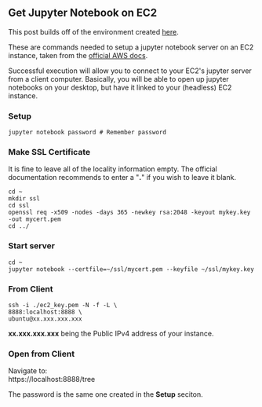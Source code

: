 ## Get Jupyter Notebook on EC2

This post builds off of the environment created [here](https://github.com/npa02012/blog_posts/tree/master/k8s_aws_setup). 

These are commands needed to setup a jupyter notebook server on an EC2 instance, taken from the [official AWS docs](https://docs.aws.amazon.com/dlami/latest/devguide/dlami-dg.pdf#setup-jupyter).  

Successful execution will allow you to connect to your EC2's jupyter server from a client computer. Basically, you will be able to open up jupyter notebooks on your desktop, but have it linked to your (headless) EC2 instance.

### Setup
```
jupyter notebook password # Remember password
```

### Make SSL Certificate

It is fine to leave all of the locality information empty. The official documentation recommends to enter a "**.**" if you wish to leave it blank.

```
cd ~
mkdir ssl
cd ssl
openssl req -x509 -nodes -days 365 -newkey rsa:2048 -keyout mykey.key -out mycert.pem
cd ../
```
### Start server
```
cd ~
jupyter notebook --certfile=~/ssl/mycert.pem --keyfile ~/ssl/mykey.key
```

### From Client
```
ssh -i ./ec2_key.pem -N -f -L \
8888:localhost:8888 \
ubuntu@xx.xxx.xxx.xxx
```

**xx.xxx.xxx.xxx** being the Public IPv4 address of your instance.

### Open from Client

Navigate to:  
https://localhost:8888/tree  
  
The password is the same one created in the **Setup** seciton.



